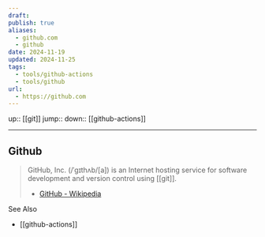 ```yaml
---
draft: 
publish: true
aliases:
  - github.com
  - github
date: 2024-11-19
updated: 2024-11-25
tags:
  - tools/github-actions
  - tools/github
url:
  - https://github.com
---
```


up:: [[git]]
jump::
down:: [[github-actions]]

---

## Github

> GitHub, Inc. (/ˈɡɪthʌb/[a]) is an Internet hosting service for software development and version control using [[git]].
> - [GitHub - Wikipedia](https://en.wikipedia.org/wiki/GitHub)

See Also

- [[github-actions]]
